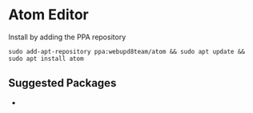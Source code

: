 # Atom Editor

Install by adding the PPA repository

    sudo add-apt-repository ppa:webupd8team/atom && sudo apt update && sudo apt install atom
  

## Suggested Packages

- 
